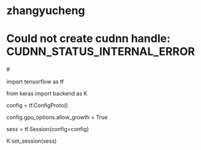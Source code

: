 # zhangyucheng

# Could not create cudnn handle: CUDNN_STATUS_INTERNAL_ERROR
#　


import tensorflow as tf

from keras import backend as K

config = tf.ConfigProto()

config.gpu_options.allow_growth = True

sess = tf.Session(config=config)

K.set_session(sess)
